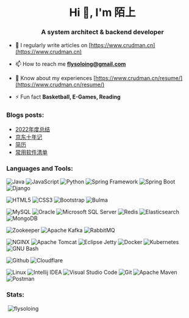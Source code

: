 <h1 align="center">Hi 👋, I'm 陌上</h1>
<h3 align="center">A system architect & backend developer</h3>

- 📝 I regularly write articles on [https://www.crudman.cn](https://www.crudman.cn)

- 📫 How to reach me **flysoloing@gmail.com**

- 📄 Know about my experiences [https://www.crudman.cn/resume/](https://www.crudman.cn/resume/)

- ⚡ Fun fact **Basketball, E-Games, Reading**

### Blogs posts:
<!-- BLOG-POST-LIST:START -->
- [2022年度总结](https://www.crudman.cn/posts/2022-summary/)
- [京东十年记](https://www.crudman.cn/posts/my-ten-years-of-the-jd/)
- [简历](https://www.crudman.cn/resume/)
- [常用软件清单](https://www.crudman.cn/posts/common-software-list/)
<!-- BLOG-POST-LIST:END -->

<!--
<h3 align="left">Connect with me:</h3>
<p align="left">
<a href="https://twitter.com/flysoloing" target="blank"><img align="center" src="https://raw.githubusercontent.com/rahuldkjain/github-profile-readme-generator/master/src/images/icons/Social/twitter.svg" alt="flysoloing" height="30" width="40" /></a>
<a href="/https://www.crudman.cn/index.xml" target="blank"><img align="center" src="https://raw.githubusercontent.com/rahuldkjain/github-profile-readme-generator/master/src/images/icons/Social/rss.svg" alt="https://www.crudman.cn/index.xml" height="30" width="40" /></a>
</p>
-->

<h3 align="left">Languages and Tools:</h3>
<!--
<p align="left"> <a href="https://www.gnu.org/software/bash/" target="_blank" rel="noreferrer"> <img src="https://www.vectorlogo.zone/logos/gnu_bash/gnu_bash-icon.svg" alt="bash" width="40" height="40"/> </a> <a href="https://getbootstrap.com" target="_blank" rel="noreferrer"> <img src="https://raw.githubusercontent.com/devicons/devicon/master/icons/bootstrap/bootstrap-plain-wordmark.svg" alt="bootstrap" width="40" height="40"/> </a> <a href="https://bulma.io/" target="_blank" rel="noreferrer"> <img src="https://raw.githubusercontent.com/gilbarbara/logos/804dc257b59e144eaca5bc6ffd16949752c6f789/logos/bulma.svg" alt="bulma" width="40" height="40"/> </a> <a href="https://www.w3schools.com/css/" target="_blank" rel="noreferrer"> <img src="https://raw.githubusercontent.com/devicons/devicon/master/icons/css3/css3-original-wordmark.svg" alt="css3" width="40" height="40"/> </a> <a href="https://www.djangoproject.com/" target="_blank" rel="noreferrer"> <img src="https://cdn.worldvectorlogo.com/logos/django.svg" alt="django" width="40" height="40"/> </a> <a href="https://www.docker.com/" target="_blank" rel="noreferrer"> <img src="https://raw.githubusercontent.com/devicons/devicon/master/icons/docker/docker-original-wordmark.svg" alt="docker" width="40" height="40"/> </a> <a href="https://www.elastic.co" target="_blank" rel="noreferrer"> <img src="https://www.vectorlogo.zone/logos/elastic/elastic-icon.svg" alt="elasticsearch" width="40" height="40"/> </a> <a href="https://git-scm.com/" target="_blank" rel="noreferrer"> <img src="https://www.vectorlogo.zone/logos/git-scm/git-scm-icon.svg" alt="git" width="40" height="40"/> </a> <a href="hexo.io/" target="_blank" rel="noreferrer"> <img src="https://www.vectorlogo.zone/logos/hexoio/hexoio-icon.svg" alt="hexo" width="40" height="40"/> </a> <a href="https://www.w3.org/html/" target="_blank" rel="noreferrer"> <img src="https://raw.githubusercontent.com/devicons/devicon/master/icons/html5/html5-original-wordmark.svg" alt="html5" width="40" height="40"/> </a> <a href="https://gohugo.io/" target="_blank" rel="noreferrer"> <img src="https://api.iconify.design/logos-hugo.svg" alt="hugo" width="40" height="40"/> </a> <a href="https://www.java.com" target="_blank" rel="noreferrer"> <img src="https://raw.githubusercontent.com/devicons/devicon/master/icons/java/java-original.svg" alt="java" width="40" height="40"/> </a> <a href="https://developer.mozilla.org/en-US/docs/Web/JavaScript" target="_blank" rel="noreferrer"> <img src="https://raw.githubusercontent.com/devicons/devicon/master/icons/javascript/javascript-original.svg" alt="javascript" width="40" height="40"/> </a> <a href="https://jekyllrb.com/" target="_blank" rel="noreferrer"> <img src="https://www.vectorlogo.zone/logos/jekyllrb/jekyllrb-icon.svg" alt="jekyll" width="40" height="40"/> </a> <a href="https://www.jenkins.io" target="_blank" rel="noreferrer"> <img src="https://www.vectorlogo.zone/logos/jenkins/jenkins-icon.svg" alt="jenkins" width="40" height="40"/> </a> <a href="https://kafka.apache.org/" target="_blank" rel="noreferrer"> <img src="https://www.vectorlogo.zone/logos/apache_kafka/apache_kafka-icon.svg" alt="kafka" width="40" height="40"/> </a> <a href="https://kubernetes.io" target="_blank" rel="noreferrer"> <img src="https://www.vectorlogo.zone/logos/kubernetes/kubernetes-icon.svg" alt="kubernetes" width="40" height="40"/> </a> <a href="https://www.linux.org/" target="_blank" rel="noreferrer"> <img src="https://raw.githubusercontent.com/devicons/devicon/master/icons/linux/linux-original.svg" alt="linux" width="40" height="40"/> </a> <a href="https://www.mongodb.com/" target="_blank" rel="noreferrer"> <img src="https://raw.githubusercontent.com/devicons/devicon/master/icons/mongodb/mongodb-original-wordmark.svg" alt="mongodb" width="40" height="40"/> </a> <a href="https://www.microsoft.com/en-us/sql-server" target="_blank" rel="noreferrer"> <img src="https://www.svgrepo.com/show/303229/microsoft-sql-server-logo.svg" alt="mssql" width="40" height="40"/> </a> <a href="https://www.mysql.com/" target="_blank" rel="noreferrer"> <img src="https://raw.githubusercontent.com/devicons/devicon/master/icons/mysql/mysql-original-wordmark.svg" alt="mysql" width="40" height="40"/> </a> <a href="https://www.nginx.com" target="_blank" rel="noreferrer"> <img src="https://raw.githubusercontent.com/devicons/devicon/master/icons/nginx/nginx-original.svg" alt="nginx" width="40" height="40"/> </a> <a href="https://www.oracle.com/" target="_blank" rel="noreferrer"> <img src="https://raw.githubusercontent.com/devicons/devicon/master/icons/oracle/oracle-original.svg" alt="oracle" width="40" height="40"/> </a> <a href="https://postman.com" target="_blank" rel="noreferrer"> <img src="https://www.vectorlogo.zone/logos/getpostman/getpostman-icon.svg" alt="postman" width="40" height="40"/> </a> <a href="https://www.python.org" target="_blank" rel="noreferrer"> <img src="https://raw.githubusercontent.com/devicons/devicon/master/icons/python/python-original.svg" alt="python" width="40" height="40"/> </a> <a href="https://www.rabbitmq.com" target="_blank" rel="noreferrer"> <img src="https://www.vectorlogo.zone/logos/rabbitmq/rabbitmq-icon.svg" alt="rabbitMQ" width="40" height="40"/> </a> <a href="https://redis.io" target="_blank" rel="noreferrer"> <img src="https://raw.githubusercontent.com/devicons/devicon/master/icons/redis/redis-original-wordmark.svg" alt="redis" width="40" height="40"/> </a> <a href="https://lucene.apache.org/solr/" target="_blank" rel="noreferrer"> <img src="https://www.vectorlogo.zone/logos/apache_solr/apache_solr-icon.svg" alt="solr" width="40" height="40"/> </a> <a href="https://spring.io/" target="_blank" rel="noreferrer"> <img src="https://www.vectorlogo.zone/logos/springio/springio-icon.svg" alt="spring" width="40" height="40"/> </a> </p>
-->

![Java](https://img.shields.io/badge/-Java-white?logo=oracle&logoColor=F80000)
![JavaScript](https://img.shields.io/badge/-JavaScript-white?logo=javascript&logoColor=F7DF1E)
![Python](https://img.shields.io/badge/-Python-white?logo=python&logoColor=3776AB)
![Spring Framework](https://img.shields.io/badge/-Spring%20Framework-white?logo=spring&logoColor=6DB33F)
![Spring Boot](https://img.shields.io/badge/-Spring%20Boot-white?logo=springboot&logoColor=6DB33F)
![Django](https://img.shields.io/badge/-Django-white?logo=django&logoColor=092E20)

![HTML5](https://img.shields.io/badge/-HTML5-white?logo=html5&logoColor=E34F26)
![CSS3](https://img.shields.io/badge/-CSS3-white?logo=css3&logoColor=1572B6)
![Bootstrap](https://img.shields.io/badge/-Bootstrap-white?logo=bootstrap&logoColor=7952B3)
![Bulma](https://img.shields.io/badge/-Bulma-white?logo=bulma&logoColor=00D1B2)

![MySQL](https://img.shields.io/badge/-MySQL-white?logo=mysql&logoColor=4479A1)
![Oracle](https://img.shields.io/badge/-Oracle-white?logo=oracle&logoColor=F80000)
![Microsoft SQL Server](https://img.shields.io/badge/-Microsoft%20SQL%20Server-white?logo=microsoftsqlserver&logoColor=CC2927)
![Redis](https://img.shields.io/badge/-Redis-white?logo=redis&logoColor=DC382D)
![Elasticsearch](https://img.shields.io/badge/-Elasticsearch-white?logo=elasticsearch&logoColor=005571)
![MongoDB](https://img.shields.io/badge/-MongoDB-white?logo=mongodb&logoColor=47A248)

![Zookeeper](https://img.shields.io/badge/-Zookeeper-white?logo=apache&logoColor=D22128)
![Apache Kafka](https://img.shields.io/badge/-Apache%20Kafka-white?logo=apachekafka&logoColor=231F20)
![RabbitMQ](https://img.shields.io/badge/-RabbitMQ-white?logo=rabbitmq&logoColor=FF6600)

![NGINX](https://img.shields.io/badge/-NGINX-white?logo=nginx&logoColor=009639)
![Apache Tomcat](https://img.shields.io/badge/-Apache%20Tomcat-white?logo=apachetomcat&logoColor=F8DC75)
![Eclipse Jetty](https://img.shields.io/badge/-Eclipse%20Jetty-white?logo=eclipsejetty&logoColor=FC390E)
![Docker](https://img.shields.io/badge/-Docker-white?logo=docker&logoColor=2496ED)
![Kubernetes](https://img.shields.io/badge/-Kubernetes-white?logo=kubernetes&logoColor=326CE5)
![GNU Bash](https://img.shields.io/badge/-GNU%20Bash-white?logo=gnubash&logoColor=4EAA25)

![Github](https://img.shields.io/badge/-Github-white?logo=github&logoColor=181717)
![Cloudflare](https://img.shields.io/badge/-Cloudflare-white?logo=cloudflare&logoColor=F38020)

![Linux](https://img.shields.io/badge/-Linux-white?logo=linux&logoColor=FCC624)
![Intellij IDEA](https://img.shields.io/badge/-Intellij%20IDEA-white?logo=intellijidea&logoColor=000000)
![Visual Studio Code](https://img.shields.io/badge/-Visual%20Studio%20Code-white?logo=visualstudiocode&logoColor=007ACC)
![Git](https://img.shields.io/badge/-Git-white?logo=git&logoColor=F05032)
![Apache Maven](https://img.shields.io/badge/-Apache%20Maven-white?logo=apachemaven&logoColor=C71A36)
![Postman](https://img.shields.io/badge/-Postman-white?logo=postman&logoColor=FF6C37)

<h3 align="left">Stats:</h3>
<p>&nbsp;<img align="center" src="https://github-readme-stats.vercel.app/api?username=flysoloing&show_icons=true&locale=en" alt="flysoloing" /></p>


<!--
**flysoloing/flysoloing** is a ✨ _special_ ✨ repository because its `README.md` (this file) appears on your GitHub profile.

Here are some ideas to get you started:

- 🔭 I’m currently working on ...
- 🌱 I’m currently learning ...
- 👯 I’m looking to collaborate on ...
- 🤔 I’m looking for help with ...
- 💬 Ask me about ...
- 📫 How to reach me: ...
- 😄 Pronouns: ...
- ⚡ Fun fact: ...
-->

